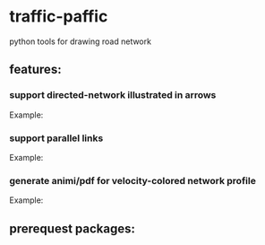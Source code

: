 # traffic-paffic
python tools for drawing road network
## features:
### support directed-network illustrated in arrows

Example:
### support parallel links

Example:
### generate animi/pdf for velocity-colored network profile

Example:

## prerequest packages: 
